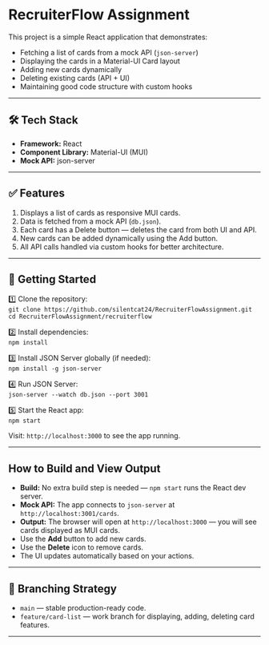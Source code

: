 # RecruiterFlow Assignment

This project is a simple React application that demonstrates:
- Fetching a list of cards from a mock API (`json-server`)
- Displaying the cards in a Material-UI Card layout
- Adding new cards dynamically
- Deleting existing cards (API + UI)
- Maintaining good code structure with custom hooks

---

## 🛠️ Tech Stack

- **Framework:** React
- **Component Library:** Material-UI (MUI)
- **Mock API:** json-server

---

## ✅ Features

1. Displays a list of cards as responsive MUI cards.
2. Data is fetched from a mock API (`db.json`).
3. Each card has a Delete button — deletes the card from both UI and API.
4. New cards can be added dynamically using the Add button.
5. All API calls handled via custom hooks for better architecture.

---

## 🚀 Getting Started

1️⃣ Clone the repository:  
`git clone https://github.com/silentcat24/RecruiterFlowAssignment.git`  
`cd RecruiterFlowAssignment/recruiterflow`

2️⃣ Install dependencies:  
`npm install`

3️⃣ Install JSON Server globally (if needed):  
`npm install -g json-server`

4️⃣ Run JSON Server:  
`json-server --watch db.json --port 3001`

5️⃣ Start the React app:  
`npm start`

Visit: `http://localhost:3000` to see the app running.

---

## How to Build and View Output
- **Build:** No extra build step is needed — `npm start` runs the React dev server.
- **Mock API:** The app connects to `json-server` at `http://localhost:3001/cards`.
- **Output:** The browser will open at `http://localhost:3000` — you will see cards displayed as MUI cards.
- Use the **Add** button to add new cards.
- Use the **Delete** icon to remove cards.
- The UI updates automatically based on your actions.

---

## 🌿 Branching Strategy
- `main` — stable production-ready code.
- `feature/card-list` — work branch for displaying, adding, deleting card features.

---
